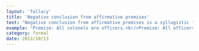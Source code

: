 ```yaml
---
layout: 'fallacy'
title: 'Negative conclusion from affirmative premises'
text: "Negative conclusion from affirmative premises is a syllogistic fallacy committed when a categorical syllogism has a negative conclusion yet both premises are affirmative. The inability of affirmative premises to reach a negative conclusion is usually cited as one of the basic rules of constructing a valid categorical syllogism."
example: "Premise: All colonels are officers.<br/>Premise: All officers are soldiers.<br/>Conclusion: Therefore, no colonels are soldiers."
category: formal
date: 2013/10/13
---
```

